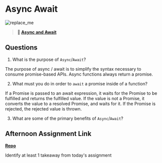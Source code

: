 # Async Await

![replace_me](https://codeworks.blob.core.windows.net/public/assets/img/illustrations/placeholder.svg)

> **📖 [Async and Await](https://codeworksacademy.com/fs-student-guide/resources/wk4/03-Async-Await)**

## Questions

1. What is the purpose of `Async`/`Await`?

The purpose of async / await is to simplify the syntax necessary to consume promise-based APIs.  Async functions always return a promise.

2. What must you do in order to  `await` a promise inside of a function?

If a Promise is passed to an await expression, it waits for the Promise to be fulfilled and returns the fulfilled value. If the value is not a Promise, it converts the value to a resolved Promise, and waits for it. If the Promise is rejected, the rejected value is thrown.

3. What are some of the primary benefits of `Async`/`Await`?

## Afternoon Assignment Link

**[Repo](https://github.com/MaddyYarnall/<ASSIGNMENT_REPO>)**

Identify at least 1 takeaway from today's assignment
